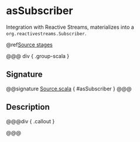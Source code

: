 # asSubscriber

Integration with Reactive Streams, materializes into a `org.reactivestreams.Subscriber`.

@ref[Source stages](../index.md#source-stages)

@@@ div { .group-scala }
## Signature

@@signature [Source.scala]($akka$/akka-stream/src/main/scala/akka/stream/scaladsl/Source.scala) { #asSubscriber }
@@@

## Description



@@@div { .callout }

@@@

